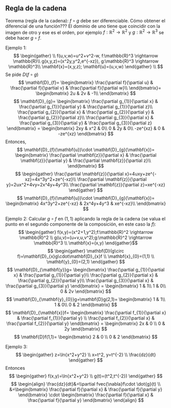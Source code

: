 ## Regla de la cadena
Teorema (regla de la cadena): $f\circ g$ debe ser diferenciable.
Cómo obtener el diferencial de una función???
El dominio de uno tiene que coincidir con la imagen de otro y ese es el orden, por ejemplo
$f:\mathbb{R}^2 \rightarrow \mathbb{R}^2$ y $g:\mathbb{R}^2 \rightarrow \mathbb{R}^3$ se debe hacer $g\circ f$.

Ejemplo 1:
$$
\begin{gather} \\
f(u,v,w)=u^2+v^2-w, f:\mathbb{R}^3 \rightarrow \mathbb{R}\\
g(x,y,z)=(x^2y,y^2,e^{-xz}), g:\mathbb{R}^3 \rightarrow \mathbb{R}^3\\
\mathbf{x}=(x,y,z); \mathbf{u}=(u,v,w)
\end{gather} \\
$$
Se pide $D(f\circ g)$
$$
\mathbf{D}_{f}=
\begin{bmatrix}  
\frac{\partial f}{\partial u} & \frac{\partial f}{\partial v} & \frac{\partial f}{\partial w}\\
\end{bmatrix}=
\begin{bmatrix}  
2u & 2v & -1\\
\end{bmatrix}
$$
$$
\mathbf{D}_{g}=
\begin{bmatrix}  
\frac{\partial g_{1}}{\partial x} & \frac{\partial g_{1}}{\partial y} & \frac{\partial g_{1}}{\partial z}\\  
\frac{\partial g_{2}}{\partial x} & \frac{\partial g_{2}}{\partial y} & \frac{\partial g_{2}}{\partial z}\\
\frac{\partial g_{3}}{\partial x} & \frac{\partial g_{3}}{\partial y} & \frac{\partial g_{3}}{\partial z} 
\end{bmatrix} = 
\begin{bmatrix}  
2xy & x^2 & 0\\ 
0 & 2y & 0\\
-ze^{xz} & 0 & -ze^{xz}  
\end{bmatrix}
$$
Entonces,
$$
\mathbf{D}_{f}(\mathbf{u})\cdot \mathbf{D}_{g}(\mathbf{x})=
\begin{bmatrix}  
\frac{\partial \mathbf{z}}{\partial x} & \frac{\partial \mathbf{z}}{\partial y} & \frac{\partial \mathbf{z}}{\partial z}\\
\end{bmatrix}
$$
$$
\begin{gather}
\frac{\partial \mathbf{z}}{\partial x}=4uxy+ze^{-xz}=4x^3y^2+ze^{-xz}\\
\frac{\partial \mathbf{z}}{\partial y}=2ux^2+4vy=2x^4y+4y^3\\
\frac{\partial \mathbf{z}}{\partial z}=xe^{-xz}
\end{gather}
$$
$$
\mathbf{D}_{f}(\mathbf{u})\cdot \mathbf{D}_{g}(\mathbf{x})=
\begin{bmatrix}  
4x^3y^2+ze^{-xz} & 2x^4y+4y^3 & xe^{-xz}\\
\end{bmatrix}
$$

Ejemplo 2:
Calcular $g\circ f$ en $(1,1)$ aplicando la regla de la cadena (se valua el punto en el segundo componente de la composición, en este caso la $f$):
$$
\begin{gather}
f(x,y)=(x^2+1,y^2);f:\mathbb{R}^2 \rightarrow \mathbb{R}^2 \\
g(u,v)=(u+v,u,v^2);g:\mathbb{R}^2 \rightarrow \mathbb{R}^3 \\
\mathbf{x}=(x,y)
\end{gather}$$
$$
\begin{gather}
\mathbf{D}(g\circ f)=\mathbf{D}_{x}g\cdot\mathbf{D}_{x}f \\
\mathbf{x}_{0}=(1,1) \\
\mathbf{y}_{0}=(2,1)
\end{gather}
$$
$$
\mathbf{D}_{\mathbf{y}}g=
\begin{bmatrix}  
\frac{\partial g_{1}}{\partial x} & \frac{\partial g_{1}}{\partial y}\\  
\frac{\partial g_{2}}{\partial x} & \frac{\partial g_{2}}{\partial y}\\
\frac{\partial g_{3}}{\partial x} & \frac{\partial g_{3}}{\partial y}
\end{bmatrix} = 
\begin{bmatrix}  
1 & 1\\  
1 & 0\\
0 & 2v
\end{bmatrix}
$$
$$
\mathbf{D}_{\mathbf{y}_{0}}g=\mathbf{D}g(2,1)=
\begin{bmatrix}  
1 & 1\\  
1 & 0\\
0 & 2
\end{bmatrix}
$$
$$
\mathbf{D}_{\mathbf{x}}f=
\begin{bmatrix}  
\frac{\partial f_{1}}{\partial x} & \frac{\partial f_{1}}{\partial y} \\  
\frac{\partial f_{2}}{\partial x} & \frac{\partial f_{2}}{\partial y}
\end{bmatrix} = 
\begin{bmatrix}  
2x & 0 \\  
0 & 2y
\end{bmatrix}
$$
$$
\mathbf{D}f(1,1)=
\begin{bmatrix}  
2 & 0 \\  
0 & 2
\end{bmatrix}
$$

Ejemplo 3:
$$
\begin{gather}
z=\ln{x^2+y^2} \\
x=t^2, y=t^{-2} \\
\frac{dz}{dt}
\end{gather}
$$
Entonces
$$
\begin{gather}
f(x,y)=\ln{x^2+y^2} \\
g(t)=(t^2,t^{-2})
\end{gather}
$$
$$
\begin{align}
\frac{dz}{dt}&=\\partial fvec{\nabla}f\cdot \dot{g}(t) \\
&=\begin{bmatrix}
\frac{\partial f}{\partial x} & \frac{\partial f}{\partial y}
\end{bmatrix} \cdot \begin{bmatrix}
\frac{\partial f}{\partial x} & \frac{\partial f}{\partial y}
\end{bmatrix}
\end{align}
$$

